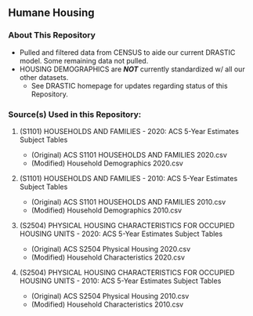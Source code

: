 ## Humane Housing

### About This Repository
* Pulled and filtered data from CENSUS to aide our current DRASTIC model. Some remaining data not pulled.
* HOUSING DEMOGRAPHICS are ***NOT*** currently standardized w/ all our other datasets.
    * See DRASTIC homepage for updates regarding status of this Repository.

### Source(s) Used in this Repository:
1. (S1101) HOUSEHOLDS AND FAMILIES - 2020: ACS 5-Year Estimates Subject Tables
    * (Original) ACS S1101 HOUSEHOLDS AND FAMILIES 2020.csv
    * (Modified) Household Demographics 2020.csv

2. (S1101) HOUSEHOLDS AND FAMILIES - 2010: ACS 5-Year Estimates Subject Tables
    * (Original) ACS S1101 HOUSEHOLDS AND FAMILIES 2010.csv
    * (Modified) Household Demographics 2010.csv

3. (S2504) PHYSICAL HOUSING CHARACTERISTICS FOR OCCUPIED HOUSING UNITS - 2020: ACS 5-Year Estimates Subject Tables
    * (Original) ACS S2504 Physical Housing 2020.csv
    * (Modified) Household Characteristics 2020.csv

4. (S2504) PHYSICAL HOUSING CHARACTERISTICS FOR OCCUPIED HOUSING UNITS - 2010: ACS 5-Year Estimates Subject Tables
    * (Original) ACS S2504 Physical Housing 2010.csv
    * (Modified) Household Characteristics 2010.csv
